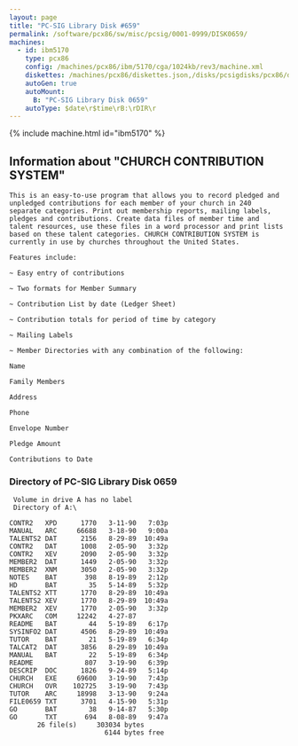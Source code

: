 ```yaml
---
layout: page
title: "PC-SIG Library Disk #659"
permalink: /software/pcx86/sw/misc/pcsig/0001-0999/DISK0659/
machines:
  - id: ibm5170
    type: pcx86
    config: /machines/pcx86/ibm/5170/cga/1024kb/rev3/machine.xml
    diskettes: /machines/pcx86/diskettes.json,/disks/pcsigdisks/pcx86/diskettes.json
    autoGen: true
    autoMount:
      B: "PC-SIG Library Disk 0659"
    autoType: $date\r$time\rB:\rDIR\r
---
```


{% include machine.html id="ibm5170" %}

## Information about "CHURCH CONTRIBUTION SYSTEM"

    This is an easy-to-use program that allows you to record pledged and
    unpledged contributions for each member of your church in 240
    separate categories. Print out membership reports, mailing labels,
    pledges and contributions. Create data files of member time and
    talent resources, use these files in a word processor and print lists
    based on these talent categories. CHURCH CONTRIBUTION SYSTEM is
    currently in use by churches throughout the United States.
    
    Features include:
    
    ~ Easy entry of contributions
    
    ~ Two formats for Member Summary
    
    ~ Contribution List by date (Ledger Sheet)
    
    ~ Contribution totals for period of time by category
    
    ~ Mailing Labels
    
    ~ Member Directories with any combination of the following:
    
    Name
    
    Family Members
    
    Address
    
    Phone
    
    Envelope Number
    
    Pledge Amount
    
    Contributions to Date

### Directory of PC-SIG Library Disk 0659

     Volume in drive A has no label
     Directory of A:\

    CONTR2   XPD      1770   3-11-90   7:03p
    MANUAL   ARC     66688   3-18-90   9:00a
    TALENTS2 DAT      2156   8-29-89  10:49a
    CONTR2   DAT      1008   2-05-90   3:32p
    CONTR2   XEV      2090   2-05-90   3:32p
    MEMBER2  DAT      1449   2-05-90   3:32p
    MEMBER2  XNM      3050   2-05-90   3:32p
    NOTES    BAT       398   8-19-89   2:12p
    HD       BAT        35   5-14-89   5:32p
    TALENTS2 XTT      1770   8-29-89  10:49a
    TALENTS2 XEV      1770   8-29-89  10:49a
    MEMBER2  XEV      1770   2-05-90   3:32p
    PKXARC   COM     12242   4-27-87
    README   BAT        44   5-19-89   6:17p
    SYSINFO2 DAT      4506   8-29-89  10:49a
    TUTOR    BAT        21   5-19-89   6:34p
    TALCAT2  DAT      3856   8-29-89  10:49a
    MANUAL   BAT        22   5-19-89   6:34p
    README             807   3-19-90   6:39p
    DESCRIP  DOC      1826   9-24-89   5:14p
    CHURCH   EXE     69600   3-19-90   7:43p
    CHURCH   OVR    102725   3-19-90   7:43p
    TUTOR    ARC     18998   3-13-90   9:24a
    FILE0659 TXT      3701   4-15-90   5:31p
    GO       BAT        38   9-14-87   5:30p
    GO       TXT       694   8-08-89   9:47a
           26 file(s)     303034 bytes
                            6144 bytes free
